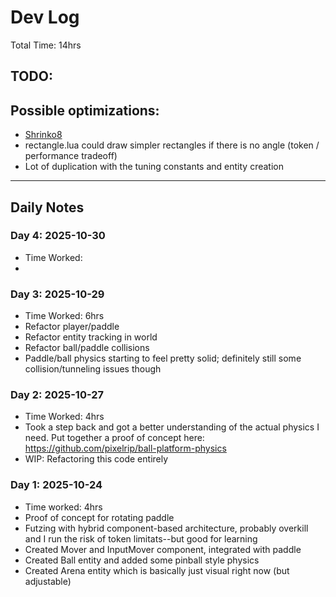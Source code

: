 # Dev Log
Total Time: 14hrs

## TODO:

## Possible optimizations:
- [Shrinko8](https://github.com/thisismypassport/shrinko8)
- rectangle.lua could draw simpler rectangles if there is no angle (token / performance tradeoff)
- Lot of duplication with the tuning constants and entity creation

---

## Daily Notes

### Day 4: 2025-10-30
- Time Worked:
- 

### Day 3: 2025-10-29
- Time Worked: 6hrs
- Refactor player/paddle
- Refactor entity tracking in world
- Refactor ball/paddle collisions
- Paddle/ball physics starting to feel pretty solid; definitely still some collision/tunneling issues though

### Day 2: 2025-10-27
- Time Worked: 4hrs
- Took a step back and got a better understanding of the actual physics I need. Put together a proof of concept here: https://github.com/pixelrip/ball-platform-physics
- WIP: Refactoring this code entirely


### Day 1: 2025-10-24

- Time worked: 4hrs
- Proof of concept for rotating paddle
- Futzing with hybrid component-based architecture, probably overkill and I run the risk of token limitats--but good for learning
- Created Mover and InputMover component, integrated with paddle
- Created Ball entity and added some pinball style physics
- Created Arena entity which is basically just visual right now (but adjustable)

